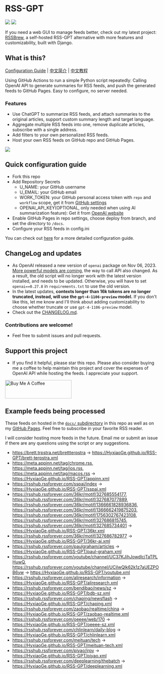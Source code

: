 # RSS-GPT

[![](https://img.shields.io/github/last-commit/yinan-c/RSS-GPT/main?label=feeds%20refreshed)](https://yinan-c.github.io/RSS-GPT/)
[![](https://img.shields.io/github/license/yinan-c/RSS-GPT)](https://github.com/yinan-c/RSS-GPT/blob/master/LICENSE)

If you need a web GUI to manage feeds better, check out my latest project: [RSSBrew](https://github.com/yinan-c/RSSBrew), a self-hosted RSS-GPT alternative with more features and customizability, built with Django.

## What is this?

[Configuration Guide](https://yinan-c.github.io/rss-gpt-manual-en.html) | [中文简介](README-zh.md) | [中文教程](https://yinan-c.github.io/rss-gpt-manual-zh.html)

Using GitHub Actions to run a simple Python script repeatedly: Calling OpenAI API to generate summaries for RSS feeds, and push the generated feeds to GitHub Pages. Easy to configure, no server needed.

### Features

- Use ChatGPT to summarize RSS feeds, and attach summaries to the original articles, support custom summary length and target language.
- Aggregate multiple RSS feeds into one, remove duplicate articles, subscribe with a single address.
- Add filters to your own personalized RSS feeds.
- Host your own RSS feeds on GitHub repo and GitHub Pages.

![](https://i.imgur.com/7darABv.jpg)

## Quick configuration guide

- Fork this repo
- Add Repository Secrets
    - U_NAME: your GitHub username
    - U_EMAIL: your GitHub email
    - WORK_TOKEN: your GitHub personal access token with `repo` and `workflow` scope, get it from [GitHub settings](https://github.com/settings/tokens/new)
    - OPENAI_API_KEY(OPTIONAL, only needed when using AI summarization feature): Get it from [OpenAI website](https://platform.openai.com/account/api-keys)
- Enable GitHub Pages in repo settings, choose deploy from branch, and set the directory to `/docs`.
- Configure your RSS feeds in config.ini

You can check out [here](https://yinan-c.github.io/rss-gpt-manual-en.html) for a more detailed configuration guide.

## ChangeLog and updates

- As OpenAI released a new version of `openai` package on Nov 06, 2023.  [More powerful models are coming](https://openai.com/blog/new-models-and-developer-products-announced-at-devday), the way to call API also changed. As a result, the old script will no longer work with the latest version installed, and needs to be updated. Otherwise, you will have to set `openai==0.27.8` in `requirements.txt` to use the old version.
-  In the latest updates, **contexts longer than 16k tokens are no longer truncated, instead, will use the `gpt-4-1106-preview` model.** If you don't like this, let me know and I'll think about adding customizability to choose whether truncate or use `gpt-4-1106-preview` model.
- Check out the [CHANGELOG.md](CHANGELOG.md).

### Contributions are welcome!

- Feel free to submit issues and pull requests.

## Support this project

- If you find it helpful, please star this repo. Please also consider buying me a coffee to help maintain this project and cover the expenses of OpenAI API while hosting the feeds. I appreciate your support.

<a href="https://www.buymeacoffee.com/yinan" target="_blank"><img src="https://cdn.buymeacoffee.com/buttons/v2/default-yellow.png" alt="Buy Me A Coffee" style="height: 60px !important;width: 217px !important;" ></a>

## Example feeds being processed

These feeds on hosted in the [`docs/` subdirectory](https://github.com/yinan-c/RSS-GPT/tree/main/docs) in this repo as well as on my [GitHub Pages](https://yinan-c.github.io/RSS-GPT/). Feel free to subscribe in your favorite RSS reader.

I will consider hosting more feeds in the future. Email me or submit an issue if there are any questions using the script or any suggestions.

- https://brett.trpstra.net/brettterpstra -> https://HyxiaoGe.github.io/RSS-GPT/brett-terpstra.xml
- https://meta.appinn.net/tag/chrome.rss, https://meta.appinn.net/tag/ios.rss, https://meta.appinn.net/tag/macos.rss -> https://HyxiaoGe.github.io/RSS-GPT/appinn.xml
- https://rsshub.rssforever.com/sspai/index -> https://HyxiaoGe.github.io/RSS-GPT/sspai.xml
- https://rsshub.rssforever.com/36kr/motif/327685554177, https://rsshub.rssforever.com/36kr/motif/327687077889, https://rsshub.rssforever.com/36kr/motif/1366661828936836, https://rsshub.rssforever.com/36kr/motif/1366662419875203, https://rsshub.rssforever.com/36kr/motif/1756302767423108, https://rsshub.rssforever.com/36kr/motif/327686815745, https://rsshub.rssforever.com/36kr/motif/327685734401 -> https://HyxiaoGe.github.io/RSS-GPT/36kr.xml
- https://rsshub.rssforever.com/36kr/motif/327686782977 -> https://HyxiaoGe.github.io/RSS-GPT/36kr-ai.xml
- https://rsshub.rssforever.com/paulgraham/articles -> https://HyxiaoGe.github.io/RSS-GPT/paul-graham.xml
- https://rsshub.rssforever.com/youtube/channel/UC37KJihJowdlcjTaTPLHuwQ, https://rsshub.rssforever.com/youtube/channel/UCilwQlk62k1z7aUEZPOB6yw -> https://HyxiaoGe.github.io/RSS-GPT/youtube.xml
- https://rsshub.rssforever.com/aliresearch/information -> https://HyxiaoGe.github.io/RSS-GPT/aliresearch.xml
- https://rsshub.rssforever.com/bendibao/news/sz -> https://HyxiaoGe.github.io/RSS-GPT/bdb-sz.xml
- https://rsshub.rssforever.com/chaping/newsflash -> https://HyxiaoGe.github.io/RSS-GPT/chaping.xml
- https://rsshub.rssforever.com/zaobao/realtime/china -> https://HyxiaoGe.github.io/RSS-GPT/zaobao-realtime.xml
- https://rsshub.rssforever.com/oeeee/web/170 -> https://HyxiaoGe.github.io/RSS-GPT/oeeee-sz.xml
- https://rsshub.rssforever.com/chlinlearn/daily-blog -> https://HyxiaoGe.github.io/RSS-GPT/chlinlearn.xml
- https://rsshub.rssforever.com/meituan/tech -> https://HyxiaoGe.github.io/RSS-GPT/meituan-tech.xml
- https://rsshub.rssforever.com/piyao/jrpy -> https://HyxiaoGe.github.io/RSS-GPT/piyao.xml
- https://rsshub.rssforever.com/deeplearning/thebatch -> https://HyxiaoGe.github.io/RSS-GPT/deeplearning.xml
